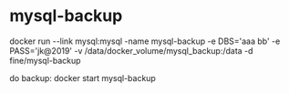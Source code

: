 # mysql-backup

docker run --link mysql:mysql -name mysql-backup -e DBS='aaa bb' -e PASS='jk@2019' -v /data/docker_volume/mysql_backup:/data -d fine/mysql-backup

do backup: docker start mysql-backup
